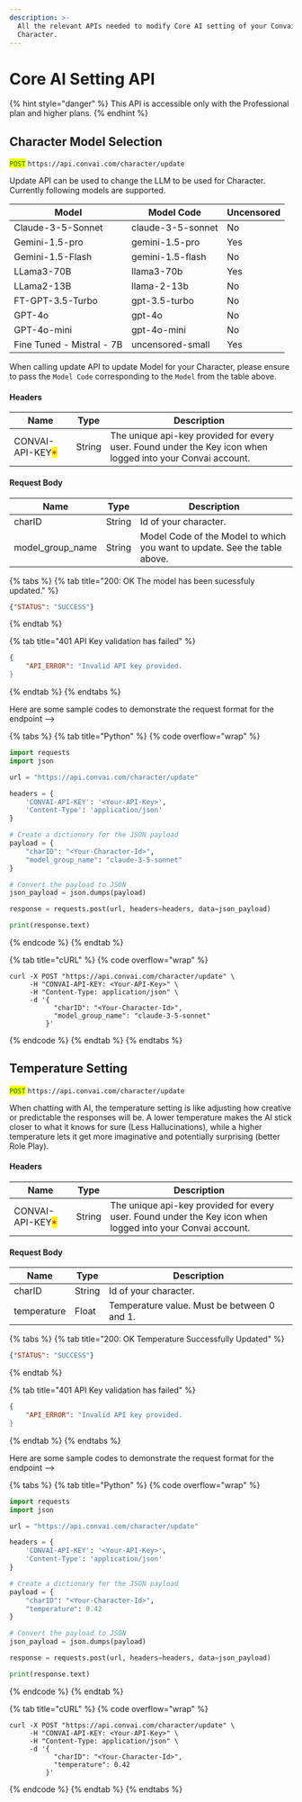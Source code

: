 ```yaml
---
description: >-
  All the relevant APIs needed to modify Core AI setting of your Convai
  Character.
---
```


# Core AI Setting API

{% hint style="danger" %}
This API is accessible only with the Professional plan and higher plans.
{% endhint %}

## Character Model Selection

<mark style="color:green;">`POST`</mark> `https://api.convai.com/character/update`

Update API can be used to change the LLM to be used for Character. Currently following models are supported.

| Model                     | Model Code        | Uncensored |
| ------------------------- | ----------------- | ---------- |
| Claude-3-5-Sonnet         | claude-3-5-sonnet | No         |
| Gemini-1.5-pro            | gemini-1.5-pro    | Yes        |
| Gemini-1.5-Flash          | gemini-1.5-flash  | No         |
| LLama3-70B                | llama3-70b        | Yes        |
| LLama2-13B                | llama-2-13b       | No         |
| FT-GPT-3.5-Turbo          | gpt-3.5-turbo     | No         |
| GPT-4o                    | gpt-4o            | No         |
| GPT-4o-mini               | gpt-4o-mini       | No         |
| Fine Tuned - Mistral - 7B | uncensored-small  | Yes        |

When calling update API to update Model for your Character, please ensure to pass the `Model Code` corresponding to the `Model` from the table above.

#### Headers

| Name                                             | Type   | Description                                                                                                |
| ------------------------------------------------ | ------ | ---------------------------------------------------------------------------------------------------------- |
| CONVAI-API-KEY<mark style="color:red;">\*</mark> | String | The unique api-key provided for every user. Found under the Key icon when logged into your Convai account. |

#### Request Body

| Name               | Type   | Description                                                               |
| ------------------ | ------ | ------------------------------------------------------------------------- |
| charID             | String | Id of your character.                                                     |
| model\_group\_name | String | Model Code of the Model to which you want to update. See the table above. |

{% tabs %}
{% tab title="200: OK The model has been sucessfuly updated." %}
```json
{"STATUS": "SUCCESS"}
```
{% endtab %}

{% tab title="401 API Key validation has failed" %}
```json
{
    "API_ERROR": "Invalid API key provided.
}
```
{% endtab %}
{% endtabs %}

Here are some sample codes to demonstrate the request format for the endpoint -->

{% tabs %}
{% tab title="Python" %}
{% code overflow="wrap" %}
```python
import requests
import json

url = "https://api.convai.com/character/update"

headers = { 
    'CONVAI-API-KEY': '<Your-API-Key>',
    'Content-Type': 'application/json'
}

# Create a dictionary for the JSON payload
payload = { 
    "charID": "<Your-Character-Id>",
    "model_group_name": "claude-3-5-sonnet"
}

# Convert the payload to JSON
json_payload = json.dumps(payload)

response = requests.post(url, headers=headers, data=json_payload)

print(response.text)

```
{% endcode %}
{% endtab %}

{% tab title="cURL" %}
{% code overflow="wrap" %}
```shell
curl -X POST "https://api.convai.com/character/update" \
     -H "CONVAI-API-KEY: <Your-API-Key>" \
     -H "Content-Type: application/json" \
     -d '{
           "charID": "<Your-Character-Id>",
           "model_group_name": "claude-3-5-sonnet"
         }'
```
{% endcode %}
{% endtab %}
{% endtabs %}

## Temperature Setting

<mark style="color:green;">`POST`</mark> `https://api.convai.com/character/update`

When chatting with AI, the temperature setting is like adjusting how creative or predictable the responses will be. A lower temperature makes the AI stick closer to what it knows for sure (Less Hallucinations), while a higher temperature lets it get more imaginative and potentially surprising (better Role Play).

#### Headers

| Name                                             | Type   | Description                                                                                                |
| ------------------------------------------------ | ------ | ---------------------------------------------------------------------------------------------------------- |
| CONVAI-API-KEY<mark style="color:red;">\*</mark> | String | The unique api-key provided for every user. Found under the Key icon when logged into your Convai account. |

#### Request Body

| Name        | Type   | Description                                 |
| ----------- | ------ | ------------------------------------------- |
| charID      | String | Id of your character.                       |
| temperature | Float  | Temperature value. Must be between 0 and 1. |

{% tabs %}
{% tab title="200: OK Temperature Successfully Updated" %}
```json
{"STATUS": "SUCCESS"}
```
{% endtab %}

{% tab title="401 API Key validation has failed" %}
```json
{
    "API_ERROR": "Invalid API key provided.
}
```
{% endtab %}
{% endtabs %}

Here are some sample codes to demonstrate the request format for the endpoint -->

{% tabs %}
{% tab title="Python" %}
{% code overflow="wrap" %}
```python
import requests
import json

url = "https://api.convai.com/character/update"

headers = { 
    'CONVAI-API-KEY': '<Your-API-Key>',
    'Content-Type': 'application/json'
}

# Create a dictionary for the JSON payload
payload = { 
    "charID": "<Your-Character-Id>",
    "temperature": 0.42
}

# Convert the payload to JSON
json_payload = json.dumps(payload)

response = requests.post(url, headers=headers, data=json_payload)

print(response.text)

```
{% endcode %}
{% endtab %}

{% tab title="cURL" %}
{% code overflow="wrap" %}
```shell
curl -X POST "https://api.convai.com/character/update" \
     -H "CONVAI-API-KEY: <Your-API-Key>" \
     -H "Content-Type: application/json" \
     -d '{
           "charID": "<Your-Character-Id>",
           "temperature": 0.42
         }'
```
{% endcode %}
{% endtab %}
{% endtabs %}

